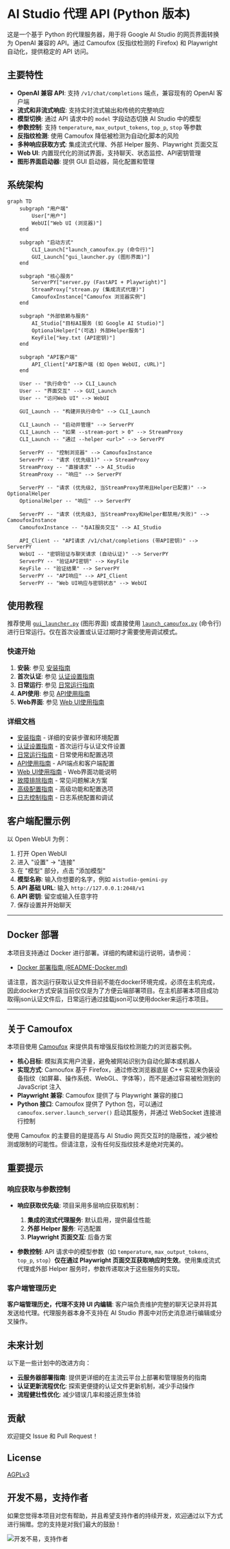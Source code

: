 # AI Studio 代理 API (Python 版本)

这是一个基于 Python 的代理服务器，用于将 Google AI Studio 的网页界面转换为 OpenAI 兼容的 API。通过 Camoufox (反指纹检测的 Firefox) 和 Playwright 自动化，提供稳定的 API 访问。

## 主要特性

*   **OpenAI 兼容 API**: 支持 `/v1/chat/completions` 端点，兼容现有的 OpenAI 客户端
*   **流式和非流式响应**: 支持实时流式输出和传统的完整响应
*   **模型切换**: 通过 API 请求中的 `model` 字段动态切换 AI Studio 中的模型
*   **参数控制**: 支持 `temperature`, `max_output_tokens`, `top_p`, `stop` 等参数
*   **反指纹检测**: 使用 Camoufox 降低被检测为自动化脚本的风险
*   **多种响应获取方式**: 集成流式代理、外部 Helper 服务、Playwright 页面交互
*   **Web UI**: 内置现代化的测试界面，支持聊天、状态监控、API密钥管理
*   **图形界面启动器**: 提供 GUI 启动器，简化配置和管理

## 系统架构

```mermaid
graph TD
    subgraph "用户端"
        User["用户"]
        WebUI["Web UI (浏览器)"]
    end

    subgraph "启动方式"
        CLI_Launch["launch_camoufox.py (命令行)"]
        GUI_Launch["gui_launcher.py (图形界面)"]
    end

    subgraph "核心服务"
        ServerPY["server.py (FastAPI + Playwright)"]
        StreamProxy["stream.py (集成流式代理)"]
        CamoufoxInstance["Camoufox 浏览器实例"]
    end

    subgraph "外部依赖与服务"
        AI_Studio["目标AI服务 (如 Google AI Studio)"]
        OptionalHelper["(可选) 外部Helper服务"]
        KeyFile["key.txt (API密钥)"]
    end

    subgraph "API客户端"
        API_Client["API客户端 (如 Open WebUI, cURL)"]
    end

    User -- "执行命令" --> CLI_Launch
    User -- "界面交互" --> GUI_Launch
    User -- "访问Web UI" --> WebUI

    GUI_Launch -- "构建并执行命令" --> CLI_Launch

    CLI_Launch -- "启动并管理" --> ServerPY
    CLI_Launch -- "如果 --stream-port > 0" --> StreamProxy
    CLI_Launch -- "通过 --helper <url>" --> ServerPY

    ServerPY -- "控制浏览器" --> CamoufoxInstance
    ServerPY -- "请求 (优先级1)" --> StreamProxy
    StreamProxy -- "直接请求" --> AI_Studio
    StreamProxy -- "响应" --> ServerPY

    ServerPY -- "请求 (优先级2, 当StreamProxy禁用且Helper已配置)" --> OptionalHelper
    OptionalHelper -- "响应" --> ServerPY

    ServerPY -- "请求 (优先级3, 当StreamProxy和Helper都禁用/失败)" --> CamoufoxInstance
    CamoufoxInstance -- "与AI服务交互" --> AI_Studio

    API_Client -- "API请求 /v1/chat/completions (带API密钥)" --> ServerPY
    WebUI -- "密钥验证与聊天请求 (自动认证)" --> ServerPY
    ServerPY -- "验证API密钥" --> KeyFile
    KeyFile -- "验证结果" --> ServerPY
    ServerPY -- "API响应" --> API_Client
    ServerPY -- "Web UI响应与密钥状态" --> WebUI
```

## 使用教程

推荐使用 [`gui_launcher.py`](gui_launcher.py) (图形界面) 或直接使用 [`launch_camoufox.py`](launch_camoufox.py) (命令行) 进行日常运行。仅在首次设置或认证过期时才需要使用调试模式。

### 快速开始

1. **安装**: 参见 [安装指南](docs/installation-guide.md)
2. **首次认证**: 参见 [认证设置指南](docs/authentication-setup.md)  
3. **日常运行**: 参见 [日常运行指南](docs/daily-usage.md)
4. **API使用**: 参见 [API使用指南](docs/api-usage.md)
5. **Web界面**: 参见 [Web UI使用指南](docs/webui-guide.md)

### 详细文档

- [安装指南](docs/installation-guide.md) - 详细的安装步骤和环境配置
- [认证设置指南](docs/authentication-setup.md) - 首次运行与认证文件设置
- [日常运行指南](docs/daily-usage.md) - 日常使用和配置选项
- [API使用指南](docs/api-usage.md) - API端点和客户端配置
- [Web UI使用指南](docs/webui-guide.md) - Web界面功能说明
- [故障排除指南](docs/troubleshooting.md) - 常见问题解决方案
- [高级配置指南](docs/advanced-configuration.md) - 高级功能和配置选项
- [日志控制指南](docs/logging-control.md) - 日志系统配置和调试

## 客户端配置示例

以 Open WebUI 为例：

1. 打开 Open WebUI
2. 进入 "设置" -> "连接"
3. 在 "模型" 部分，点击 "添加模型"
4. **模型名称**: 输入你想要的名字，例如 `aistudio-gemini-py`
5. **API 基础 URL**: 输入 `http://127.0.0.1:2048/v1`
6. **API 密钥**: 留空或输入任意字符
7. 保存设置并开始聊天

---

## Docker 部署

本项目支持通过 Docker 进行部署。详细的构建和运行说明，请参阅：

- [Docker 部署指南 (README-Docker.md)](README-Docker.md)

请注意，首次运行获取认证文件目前不能在docker环境完成，必须在主机完成，因此docker方式安装当前仅仅是为了方便云端部署项目。在主机部署本项目成功取得json认证文件后，日常运行通过挂载json可以使用docker来运行本项目。

---

## 关于 Camoufox

本项目使用 [Camoufox](https://camoufox.com/) 来提供具有增强反指纹检测能力的浏览器实例。

*   **核心目标**: 模拟真实用户流量，避免被网站识别为自动化脚本或机器人
*   **实现方式**: Camoufox 基于 Firefox，通过修改浏览器底层 C++ 实现来伪装设备指纹（如屏幕、操作系统、WebGL、字体等），而不是通过容易被检测到的 JavaScript 注入
*   **Playwright 兼容**: Camoufox 提供了与 Playwright 兼容的接口
*   **Python 接口**: Camoufox 提供了 Python 包，可以通过 `camoufox.server.launch_server()` 启动其服务，并通过 WebSocket 连接进行控制

使用 Camoufox 的主要目的是提高与 AI Studio 网页交互时的隐蔽性，减少被检测或限制的可能性。但请注意，没有任何反指纹技术是绝对完美的。

## 重要提示

### 响应获取与参数控制

*   **响应获取优先级**: 项目采用多层响应获取机制：
    1. **集成的流式代理服务**: 默认启用，提供最佳性能
    2. **外部 Helper 服务**: 可选配置
    3. **Playwright 页面交互**: 后备方案

*   **参数控制**: API 请求中的模型参数（如 `temperature`, `max_output_tokens`, `top_p`, `stop`）**仅在通过 Playwright 页面交互获取响应时生效**。使用集成流式代理或外部 Helper 服务时，参数传递取决于这些服务的实现。

### 客户端管理历史

**客户端管理历史，代理不支持 UI 内编辑**: 客户端负责维护完整的聊天记录并将其发送给代理。代理服务器本身不支持在 AI Studio 界面中对历史消息进行编辑或分叉操作。

## 未来计划

以下是一些计划中的改进方向：

*   **云服务器部署指南**: 提供更详细的在主流云平台上部署和管理服务的指南
*   **认证更新流程优化**: 探索更便捷的认证文件更新机制，减少手动操作
*   **流程健壮性优化**: 减少错误几率和接近原生体验

## 贡献

欢迎提交 Issue 和 Pull Request！

## License

[AGPLv3](LICENSE)

## 开发不易，支持作者

如果您觉得本项目对您有帮助，并且希望支持作者的持续开发，欢迎通过以下方式进行捐赠。您的支持是对我们最大的鼓励！

![开发不易，支持作者](./支持作者.jpg)
